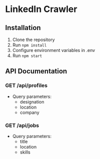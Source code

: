 # LinkedIn Crawler 

## Installation 
1. Clone the repository 
2. Run `npm install` 
3. Configure environment variables in .env 
4. Run `npm start` 

## API Documentation 
### GET /api/profiles 
- Query parameters: 
  - designation 
  - location 
  - company 

### GET /api/jobs 
- Query parameters: 
  - title 
  - location 
  - skills
